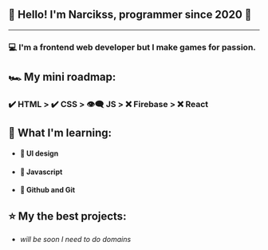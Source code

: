 ## 🤵 Hello! I'm Narcikss, programmer since 2020 🤖

---

### 💻 I'm a frontend web developer but I make games for passion.

## 🏎 My mini roadmap:
### ✔️ HTML > ✔️ CSS > 👁‍🗨 JS > ❌ Firebase > ❌ React

## 📒 What I'm learning:
- #### 🔰 UI design
- #### 🔰 Javascript
- #### 🔰 Github and Git

## ⭐️ My the best projects:
- *will be soon I need to do domains*
